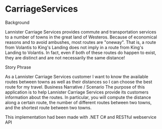 # CarriageServices

Background

Lannister Carriage Services provides commute and transportation services to a number of towns in the great land of Westeros. Because of economical reasons and to avoid ambushes, most routes are "oneway". That is, a route from Volantis to King's Landing does not imply in a
route from King's Landing to Volantis. In fact, even if both of these routes do happen to exist, they are distinct and are not necessarily the same distance!


Story Phrase

As a Lannister Carriage Services customer I want to know the available routes between towns as well as their distances so I can choose the best route for my travel. Business Narrative / Scenario The purpose of this application is to help Lannister Carriage Services provide its customers information about the routes. In particular, you will compute the distance along a certain route, the number of different routes between two towns, and the shortest route between two towns.


This implementation had been made with .NET C# and RESTful webservice API
